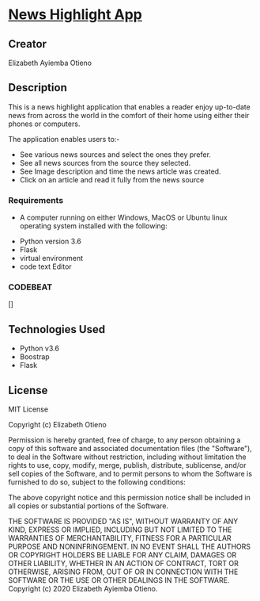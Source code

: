 # [News Highlight App](https://greatnews02.herokuapp.com/)

## Creator
Elizabeth Ayiemba Otieno

## Description

This is a news highlight application that enables a reader enjoy up-to-date news from across the world in the comfort of their home using either their phones or computers.

The application enables users to:-

* See various news sources and select the ones they prefer.
* See all news sources from the source they selected.
* See Image description and time the news article was created.
* Click on an article and read it fully from the news source


### Requirements

* A computer running on either Windows, MacOS or Ubuntu linux operating system installed with the following:

- Python version 3.6
- Flask
- virtual environment
- code text  Editor

### CODEBEAT  
[]

## Technologies Used

- Python v3.6
- Boostrap
- Flask

## License

MIT License

Copyright (c) Elizabeth Otieno

Permission is hereby granted, free of charge, to any person obtaining a copy of this software and associated documentation files (the "Software"), to deal in the Software without restriction, including without limitation the rights to use, copy, modify, merge, publish, distribute, sublicense, and/or sell copies of the Software, and to permit persons to whom the Software is furnished to do so, subject to the following conditions:

The above copyright notice and this permission notice shall be included in all copies or substantial portions of the Software.

THE SOFTWARE IS PROVIDED "AS IS", WITHOUT WARRANTY OF ANY KIND, EXPRESS OR IMPLIED, INCLUDING BUT NOT LIMITED TO THE WARRANTIES OF MERCHANTABILITY, FITNESS FOR A PARTICULAR PURPOSE AND NONINFRINGEMENT. IN NO EVENT SHALL THE AUTHORS OR COPYRIGHT HOLDERS BE LIABLE FOR ANY CLAIM, DAMAGES OR OTHER LIABILITY, WHETHER IN AN ACTION OF CONTRACT, TORT OR OTHERWISE, ARISING FROM, OUT OF OR IN CONNECTION WITH THE SOFTWARE OR THE USE OR OTHER DEALINGS IN THE SOFTWARE. Copyright (c) 2020 Elizabeth Ayiemba Otieno.

